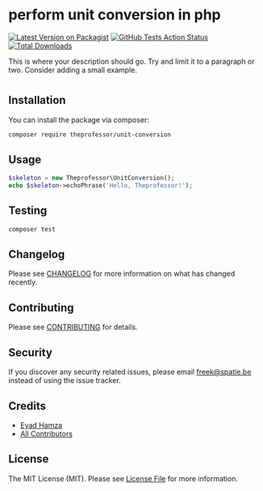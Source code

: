 # perform unit conversion in php

[![Latest Version on Packagist](https://img.shields.io/packagist/v/theprofessor/unit-conversion.svg?style=flat-square)](https://packagist.org/packages/theprofessor/unit-conversion)
[![GitHub Tests Action Status](https://img.shields.io/github/workflow/status/theprofessor/unit-conversion/run-tests?label=tests)](https://github.com/theprofessor/unit-conversion/actions?query=workflow%3Arun-tests+branch%3Amaster)
[![Total Downloads](https://img.shields.io/packagist/dt/theprofessor/unit-conversion.svg?style=flat-square)](https://packagist.org/packages/theprofessor/unit-conversion)


This is where your description should go. Try and limit it to a paragraph or two. Consider adding a small example.

#
## Installation

You can install the package via composer:

```bash
composer require theprofessor/unit-conversion
```

## Usage

``` php
$skeleton = new Theprofessor\UnitConversion();
echo $skeleton->echoPhrase('Hello, Theprofessor!');
```

## Testing

``` bash
composer test
```

## Changelog

Please see [CHANGELOG](CHANGELOG.md) for more information on what has changed recently.

## Contributing

Please see [CONTRIBUTING](.github/CONTRIBUTING.md) for details.

## Security

If you discover any security related issues, please email freek@spatie.be instead of using the issue tracker.

## Credits

- [Eyad Hamza](https://github.com/EyadHamza)
- [All Contributors](../../contributors)

## License

The MIT License (MIT). Please see [License File](LICENSE.md) for more information.
